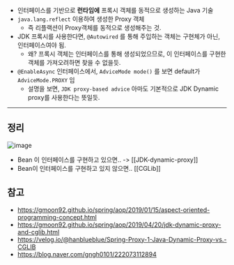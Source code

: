 - 인터페이스를 기반으로 **런타임에** 프록시 객체를 동적으로 생성하는 Java 기술
- `java.lang.reflect` 이용하여 생성한 Proxy 객체
	- 즉 리플랙션이 Proxy객체를 동적으로 생성해주는 것.
- JDK 프록시를 사용한다면, `@Autowired` 를 통해 주입하는 객체는 구현체가 아닌, 인터페이스여야 됨.
	- 왜? 프록시 객체는 인터페이스를 통해 생성되었으므로, 이 인터페이스를 구현한 객체를 가져오려하면 찾을 수 없을듯.
- `@EnableAsync` 인터페이스에서, `AdviceMode mode()` 를 보면 default가 `AdviceMode.PROXY` 임
	-  설명을 보면, `JDK proxy-based advice` 아마도 기본적으로 JDK Dynamic proxy를 사용한다는 뜻일듯.

--- 
## 정리
![image](https://gmoon92.github.io/md/img/aop/jdk-dynamic-proxy-and-cglib/aop-proxy-mechanism2.png)
- Bean 이 인터페이스를 구현하고 있으면.. -> [[JDK-dynamic-proxy]]
- Bean이 인터페이스를 구현하고 있지 않으면.. [[CGLib]]

## 참고
- <https://gmoon92.github.io/spring/aop/2019/01/15/aspect-oriented-programming-concept.html>
- <https://gmoon92.github.io/spring/aop/2019/04/20/jdk-dynamic-proxy-and-cglib.html>
- <https://velog.io/@hanblueblue/Spring-Proxy-1-Java-Dynamic-Proxy-vs.-CGLIB>
- <https://blog.naver.com/gngh0101/222073112894>